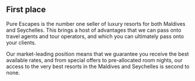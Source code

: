 ## First place

Pure Escapes is the number one seller of luxury resorts for both Maldives and Seychelles. This brings a host of advantages that we can pass onto travel agents and tour operators, and which you can ultimately pass onto your clients.

Our market-leading position means that we guarantee you receive the best available rates, and from special offers to pre-allocated room nights, our access to the very best resorts in the Maldives and Seychelles is second to none.